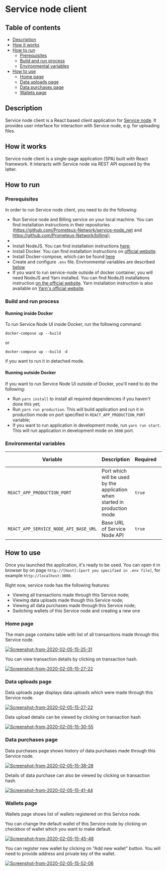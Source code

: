 # Service node client

## Table of contents
- [Description](#description)
- [How it works](#how-it-works)
- [How to run](#how-to-run)
    - [Prerequisites](#prerequisites)
    - [Build and run process](#build-and-run-process)
    - [Environmental variables](#environmental-variables)
- [How to use](#how-to-use)
    - [Home page](#home-page)
    - [Data uploads page](#data-uploads-page)
    - [Data purchases page](#data-purchases-page)
    - [Wallets page](#wallets-page)
    

## Description

Service node client is a React based client application for [Service node](https://github.com/Prometeus-Network/service-node_net). It provides user interface for interaction with Service node, e.g. for uploading files. 

## How it works

Service node client is a single-page application (SPA) built with React framework. It interacts with Service node via REST API exposed by the latter.

## How to run

### Prerequisites

In order to run Service node client, you need to do the following:

- Run Service node and Billing service on your local machine. You can find installation instructions in their repositories (https://github.com/Prometeus-Network/service-node_net and https://github.com/Prometeus-Network/billing);
- 
- Install NodeJS. You can find installation instructions [here](https://nodejs.org/en/download/);
- Install Docker. You can find installation instructions on 
[official website](https://docs.docker.com/install/).
- Install Docker-compose, which can be found 
[here](https://docs.docker.com/compose/install/)
- Create and configure `.env` file. Environmental variables are described [below](#environmental-variables)
- If you want to run service-node outside of docker container, 
you will need NodeJS and Yarn installed. 
You can find NodeJS installations 
instruction [on the official website](https://nodejs.org/en/download/).
Yarn installation instruction is also available on
[Yarn's official website](https://legacy.yarnpkg.com/en/docs/install/#debian-stable).

### Build and run process

#### Running inside Docker

To run Service Node UI inside Docker, run the following command:

```
docker-compose up --build
```

or 

```
docker-compose up --build -d
```

if you want to run it in detached mode. 

#### Running outside Docker

If you want to run Service Node UI outside of Docker, you'll need to do the following:
- Run `yarn install` to install all required dependencies if you haven't done this yet;
- Run `yarn run production`. This will build application and run it in production mode on port specified in `REACT_APP_PRODUCTION_PORT` variable;
- If you want to run application in development mode, run `yarn run start`. This will run application in development mode on `3000` port.

### Environmental variables

|               Variable                |                                 Description                                |   Required | Default value |
|---------------------------------------|----------------------------------------------------------------------------|------------|---------------|
| `REACT_APP_PRODUCTION_PORT`           | Port which will be used by the application when started in production mode | `true`     |               |
| `REACT_APP_SERVICE_NODE_API_BASE_URL` | Base URL of Service Node API                                               | `true`     |               |

## How to use

Once you launched the application, it's ready to be used. You can open it in browser by on page `http://[host]:[port you specified in .env file]`, for example `http://localhost:3000`.

Right now, service node has the following features:

- Viewing all transactions made through this Service node;
- Viewing data uploads made though this Service node;
- Viewing all data purchases made through this Service node;
- Switching wallets of this Service node and creating a new one

### Home page

The main page contains table with list of all transactions made through this Service node.

<a href="https://ibb.co/T00MWSV" target='_blank'><img src="https://i.ibb.co/B662nxX/Screenshot-from-2020-02-05-15-25-31.png" alt="Screenshot-from-2020-02-05-15-25-31" border="0"></a>

You can view transaction details by clicking on transaction hash.

<a href="https://ibb.co/VLcBvkr" target='_blank'><img src="https://i.ibb.co/FhL7BdN/Screenshot-from-2020-02-05-15-27-22.png" alt="Screenshot-from-2020-02-05-15-27-22" border="0"></a>

### Data uploads page

Data uploads page displays data uploads which were made through this Service node.

<a href="https://ibb.co/VLcBvkr" target='_blank'><img src="https://i.ibb.co/FhL7BdN/Screenshot-from-2020-02-05-15-27-22.png" alt="Screenshot-from-2020-02-05-15-27-22" border="0"></a>

Data upload details can be viewed by clicking on transaction hash

<a href="https://ibb.co/y6jZ59Z" target='_blank'><img src="https://i.ibb.co/jyXQGNQ/Screenshot-from-2020-02-05-15-30-55.png" alt="Screenshot-from-2020-02-05-15-30-55" border="0"></a>

### Data purchases page

Data purchases page shows history of data purchases made through this Service node.

<a href="https://ibb.co/8dGx5Dv" target='_blank'><img src="https://i.ibb.co/1dBXqfy/Screenshot-from-2020-02-05-15-38-28.png" alt="Screenshot-from-2020-02-05-15-38-28" border="0"></a>

Details of data purchase can also be viewed by clicking on transaction hash.

<a href="https://ibb.co/18KSdQb" target='_blank'><img src="https://i.ibb.co/bzLf2m7/Screenshot-from-2020-02-05-15-41-44.png" alt="Screenshot-from-2020-02-05-15-41-44" border="0"></a>

### Wallets page

Wallets page shows list of wallets registered on this Service node.

You can change the default wallet of this Service node by clicking on checkbox of wallet which you want to make default.

<a href="https://ibb.co/HtMrPTs" target='_blank'><img src="https://i.ibb.co/2vLjM3Q/Screenshot-from-2020-02-05-15-45-48.png" alt="Screenshot-from-2020-02-05-15-45-48" border="0"></a>

You can register new wallet by clicking on "Add new wallet" button. You will need to provide address and private key of the wallet.

<a href="https://ibb.co/QQWkzPT" target='_blank'><img src="https://i.ibb.co/W5r0qkM/Screenshot-from-2020-02-05-15-52-06.png" alt="Screenshot-from-2020-02-05-15-52-06" border="0"></a>
